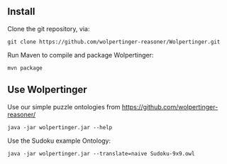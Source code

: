 ## Install

Clone the git repository, via:

```
git clone https://github.com/wolpertinger-reasoner/Wolpertinger.git
```

Run Maven to compile and package Wolpertinger:

```
mvn package
```

## Use Wolpertinger

Use our simple puzzle ontologies from https://github.com/wolpertinger-reasoner/

```
java -jar wolpertinger.jar --help
```

Use the Sudoku example Ontology:
```
java -jar wolpertinger.jar --translate=naive Sudoku-9x9.owl
```
